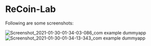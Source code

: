 # ReCoin-Lab

Following are some screenshots:

![Screenshot_2021-01-30-01-34-03-086_com example dummyapp](https://user-images.githubusercontent.com/59679498/106379010-f92fbc00-63ce-11eb-9d12-327624424db4.jpg)
![Screenshot_2021-01-30-01-34-13-343_com example dummyapp](https://user-images.githubusercontent.com/59679498/106379015-0056ca00-63cf-11eb-9d42-a4f750c6d8aa.jpg)
